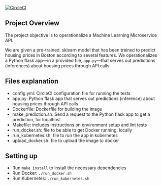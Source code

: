 [![CircleCI](https://circleci.com/gh/michlin0825/Udacity_DevOps_Microservice.svg?style=svg)](https://circleci.com/gh/michlin0825/Udacity_DevOps_Microservice)

## Project Overview

The project objective is to operationalize a Machine Learning Microservice API. 

We are given a pre-trained, sklearn model that has been trained to predict housing prices in Boston according to several features. We operationalizes a Python flask app—in a provided file, `app.py`—that serves out predictions (inferences) about housing prices through API calls. 


## Files explanation
- config.yml: CircleCI configuration file for running the tests
- app.py: Python flask app that serves out predictions (inference) about housing prices through API calls
- Dockerfile: Dockerfile for building the image
- make_prediction.sh: Send a request to the Python flask app to get a prediction, for localhost
- Makefile: includes instructions on environment setup and lint tests
- run_docker.sh: file to be able to get Docker running, locally
- run_kubernetes.sh: file to run the app in kubernetes
- upload_docker.sh: file to upload the image to docker


## Setting up

* Run `make install` to install the necessary dependencies
* Run Docker:  `./run_docker.sh`
* Run Kubernetes:  `./run_kubernetes.sh`

